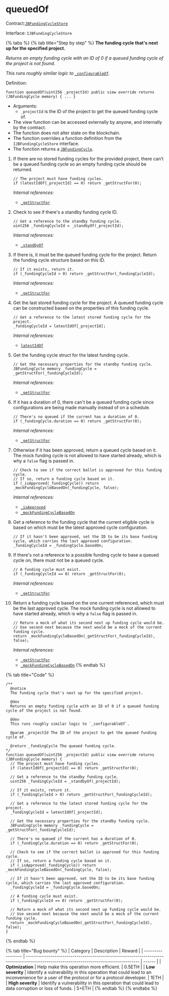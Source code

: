 # queuedOf

Contract:[`JBFundingCycleStore`](../)​‌

Interface: `IJBFundingCycleStore`

{% tabs %}
{% tab title="Step by step" %}
**The funding cycle that's next up for the specified project.**

_Returns an empty funding cycle with an ID of 0 if a queued funding cycle of the project is not found._

_This runs roughly similar logic to [`_configurableOf`](../write/\_configurableof.md)._

Definition:

```solidity
function queuedOf(uint256 _projectId) public view override returns (JBFundingCycle memory) { ... }
```

* Arguments:
  * `_projectId` is the ID of the project to get the queued funding cycle of.
* The view function can be accessed externally by anyone, and internally by the contract.
* The function does not alter state on the blockchain.
* The function overrides a function definition from the `IJBFundingCycleStore` interface.
* The function returns a [`JBFundingCycle`](../../../data-structures/jbfundingcycle.md).



1.  If there are no stored funding cycles for the provided project, there can't be a queued funding cycle so an empty funding cycle should be returned.

    ```solidity
    // The project must have funding cycles.
    if (latestIdOf[_projectId] == 0) return _getStructFor(0);
    ```

    _Internal references:_

    * [`_getStructFor`](\_getstructfor.md)


2.  Check to see if there's a standby funding cycle ID.

    ```solidity
    // Get a reference to the standby funding cycle.
    uint256 _fundingCycleId = _standbyOf(_projectId);
    ```

    _Internal references:_

    * [`_standbyOf`](\_getstructfor.md)


3.  If there is, it must be the queued funding cycle for the project. Return the funding cycle structure based on this ID.

    ```solidity
    // If it exists, return it.
    if (_fundingCycleId > 0) return _getStructFor(_fundingCycleId);
    ```

    _Internal references:_

    * [`_getStructFor`](\_getstructfor.md)


4.  Get the last stored funding cycle for the project. A queued funding cycle can be constructed based on the properties of this funding cycle.

    ```solidity
    // Get a reference to the latest stored funding cycle for the project.
    _fundingCycleId = latestIdOf[_projectId];
    ```

    _Internal references:_

    * [`latestIdOf`](../properties/latestidof.md)


5.  Get the funding cycle struct for the latest funding cycle.

    ```solidity
    // Get the necessary properties for the standby funding cycle.
    JBFundingCycle memory _fundingCycle = _getStructFor(_fundingCycleId);
    ```

    _Internal references:_

    * [`_getStructFor`](\_getstructfor.md)


6.  If it has a duration of 0, there can't be a queued funding cycle since configurations are being made manually instead of on a schedule.

    ```solidity
    // There's no queued if the current has a duration of 0.
    if (_fundingCycle.duration == 0) return _getStructFor(0);
    ```

    _Internal references:_

    * [`_getStructFor`](\_getstructfor.md)


7.  Otherwise if it has been approved, return a queued cycle based on it. The mock funding cycle is not allowed to have started already, which is why a `false` flag is passed in.

    ```solidity
    // Check to see if the correct ballot is approved for this funding cycle.
    // If so, return a funding cycle based on it.
    if (_isApproved(_fundingCycle)) return _mockFundingCycleBasedOn(_fundingCycle, false);
    ```

    _Internal references:_

    * [`_isApproved`](\_getstructfor.md)
    * [`_mockFundingCycleBasedOn`](\_mockfundingcyclebasedon.md)


8.  Get a reference to the funding cycle that the current eligible cycle is based on which must be the latest approved cycle configuration.

    ```solidity
    // If it hasn't been approved, set the ID to be its base funding cycle, which carries the last approved configuration.
    _fundingCycleId = _fundingCycle.basedOn;
    ```


9.  If there's not a reference to a possible funding cycle to base a queued cycle on, there must not be a queued cycle.

    ```solidity
    // A funding cycle must exist.
    if (_fundingCycleId == 0) return _getStructFor(0);
    ```

    _Internal references:_

    * [`_getStructFor`](\_getstructfor.md)


10. Return a funding cycle based on the one current referenced, which must be the last approved cycle. The mock funding cycle is not allowed to have started already, which is why a `false` flag is passed in.

    ```solidity
    // Return a mock of what its second next up funding cycle would be.
    // Use second next because the next would be a mock of the current funding cycle.
    return _mockFundingCycleBasedOn(_getStructFor(_fundingCycleId), false);
    ```

    _Internal references:_

    * [`_getStructFor`](\_getstructfor.md)
    * [`_mockFundingCycleBasedOn`](\_mockfundingcyclebasedon.md)
{% endtab %}

{% tab title="Code" %}
```solidity
/**
  @notice 
  The funding cycle that's next up for the specified project.
  
  @dev
  Returns an empty funding cycle with an ID of 0 if a queued funding cycle of the project is not found.

  @dev 
  This runs roughly similar logic to `_configurableOf`.
  
  @param _projectId The ID of the project to get the queued funding cycle of.

  @return _fundingCycle The queued funding cycle.
*/
function queuedOf(uint256 _projectId) public view override returns (JBFundingCycle memory) {
  // The project must have funding cycles.
  if (latestIdOf[_projectId] == 0) return _getStructFor(0);

  // Get a reference to the standby funding cycle.
  uint256 _fundingCycleId = _standbyOf(_projectId);

  // If it exists, return it.
  if (_fundingCycleId > 0) return _getStructFor(_fundingCycleId);

  // Get a reference to the latest stored funding cycle for the project.
  _fundingCycleId = latestIdOf[_projectId];
    
  // Get the necessary properties for the standby funding cycle.
  JBFundingCycle memory _fundingCycle = _getStructFor(_fundingCycleId);

  // There's no queued if the current has a duration of 0.
  if (_fundingCycle.duration == 0) return _getStructFor(0);

  // Check to see if the correct ballot is approved for this funding cycle.
  // If so, return a funding cycle based on it.
  if (_isApproved(_fundingCycle)) return _mockFundingCycleBasedOn(_fundingCycle, false);

  // If it hasn't been approved, set the ID to be its base funding cycle, which carries the last approved configuration.
  _fundingCycleId = _fundingCycle.basedOn;

  // A funding cycle must exist.
  if (_fundingCycleId == 0) return _getStructFor(0);

  // Return a mock of what its second next up funding cycle would be.
  // Use second next because the next would be a mock of the current funding cycle.
  return _mockFundingCycleBasedOn(_getStructFor(_fundingCycleId), false);
}
```
{% endtab %}

{% tab title="Bug bounty" %}
| Category          | Description                                                                                                                            | Reward |
| ----------------- | -------------------------------------------------------------------------------------------------------------------------------------- | ------ |
| **Optimization**  | Help make this operation more efficient.                                                                                               | 0.5ETH |
| **Low severity**  | Identify a vulnerability in this operation that could lead to an inconvenience for a user of the protocol or for a protocol developer. | 1ETH   |
| **High severity** | Identify a vulnerability in this operation that could lead to data corruption or loss of funds.                                        | 5+ETH  |
{% endtab %}
{% endtabs %}
